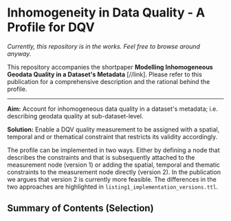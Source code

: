 # Inhomogeneity in Data Quality - A Profile for DQV

_Currently, this repository is in the works. Feel free to browse around anyway._

This repository accompanies the shortpaper __Modelling Inhomogeneous Geodata Quality in a Dataset's Metadata__ [//link]. Please refer to this publication for a comprehensive description and the rational behind the profile.

---

__Aim:__ Account for inhomogeneous data quality in a dataset's metadata; i.e. describing geodata quality at sub-dataset-level.

__Solution:__ Enable a DQV quality measurement to be assigned with a spatial, temporal and or thematical constraint that restricts its validity accordingly.

The profile can be implemented in two ways. Either by defining a node that describes the constraints and that is subsequently attached to the measurement node (version 1) or adding the spatial, temporal and thematic constraints to the measurement node directly (version 2). In the publication we argues that version 2 is currently more feasible. The differences in the two approaches are highlighted in `listing1_implementation_versions.ttl`.

## Summary of Contents (Selection)
